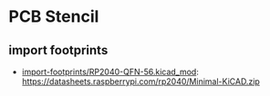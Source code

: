 # PCB Stencil

## import footprints

- [import-footprints/RP2040-QFN-56.kicad_mod](import-footprints/RP2040-QFN-56.kicad_mod): https://datasheets.raspberrypi.com/rp2040/Minimal-KiCAD.zip
